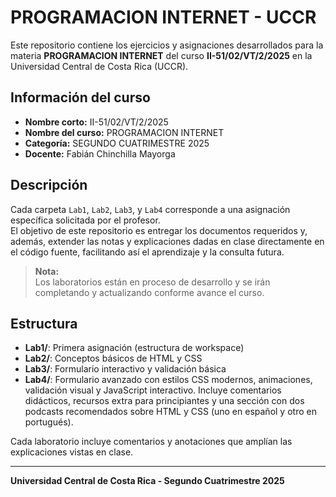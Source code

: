 # PROGRAMACION INTERNET - UCCR

Este repositorio contiene los ejercicios y asignaciones desarrollados para la materia **PROGRAMACION INTERNET** del curso **II-51/02/VT/2/2025** en la Universidad Central de Costa Rica (UCCR).

## Información del curso

- **Nombre corto:** II-51/02/VT/2/2025  
- **Nombre del curso:** PROGRAMACION INTERNET  
- **Categoría:** SEGUNDO CUATRIMESTRE 2025  
- **Docente:** Fabián Chinchilla Mayorga

## Descripción

Cada carpeta `Lab1`, `Lab2`, `Lab3`, y `Lab4` corresponde a una asignación específica solicitada por el profesor.  
El objetivo de este repositorio es entregar los documentos requeridos y, además, extender las notas y explicaciones dadas en clase directamente en el código fuente, facilitando así el aprendizaje y la consulta futura.

> **Nota:**  
> Los laboratorios están en proceso de desarrollo y se irán completando y actualizando conforme avance el curso.

## Estructura

- **Lab1/**: Primera asignación (estructura de workspace)
- **Lab2/**: Conceptos básicos de HTML y CSS
- **Lab3/**: Formulario interactivo y validación básica
- **Lab4/**: Formulario avanzado con estilos CSS modernos, animaciones, validación visual y JavaScript interactivo. Incluye comentarios didácticos, recursos extra para principiantes y una sección con dos podcasts recomendados sobre HTML y CSS (uno en español y otro en portugués).

Cada laboratorio incluye comentarios y anotaciones que amplían las explicaciones vistas en clase.

---

**Universidad Central de Costa Rica - Segundo Cuatrimestre 2025**
